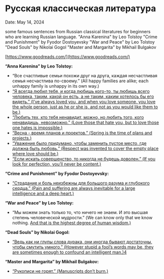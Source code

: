 # Русская классическая литература

Date: May 14, 2024

some famous sentences from Russian classical literatures for beginners who are learning Russian language.
"Anna Karenina" by Leo Tolstoy
"Crime and Punishment" by Fyodor Dostoyevsky
"War and Peace" by Leo Tolstoy
"Dead Souls" by Nikolai Gogol
"Master and Margarita" by Mikhail Bulgakov

[https://www.goodreads.com/](https://www.goodreads.com/)

**“Anna Karenina” by Leo Tolstoy:**

- “Все счастливые семьи похожи друг на друга, каждая несчастливая семья несчастлива по-своему.” (All happy families are alike; each unhappy family is unhappy in its own way.)
- [“Я всегда любил тебя, и когда любишь кого-то, ты любишь всего человека, таким, какой он есть, а не таким, каким хотелось бы его видеть.” (I’ve always loved you, and when you love someone, you love the whole person, just as he or she is, and not as you would like them to be.)](https://bookroo.com/quotes/anna-karenina)
- [“Любить тех, кто тебя ненавидит, можно, но любить того, кого ненавидишь, невозможно.” (Love those that hate you, but to love those one hates is impossible.)](https://bookroo.com/quotes/anna-karenina)
- [“Весна - время планов и проектов.” (Spring is the time of plans and projects.)](https://bookroo.com/quotes/anna-karenina)
- [“Уважение было придумано, чтобы заменить пустое место, где должна быть любовь.” (Respect was invented to cover the empty place where love should be.)](https://bookroo.com/quotes/anna-karenina)
- [“Если искать совершенство, то никогда не будешь доволен.” (If you look for perfection, you’ll never be content.)](https://www.goodreads.com/work/quotes/2507928)

**“Crime and Punishment” by Fyodor Dostoyevsky:**

- [“Страдание и боль неизбежны для большого разума и глубокого сердца.” (Pain and suffering are always inevitable for a large intelligence and a deep heart.)](https://www.goodreads.com/work/quotes/3393917)

**“War and Peace” by Leo Tolstoy:**

- “Мы можем знать только то, что ничего не знаем. И это высшая степень человеческой мудрости.” (We can know only that we know nothing. [And that is the highest degree of human wisdom.)](https://www.goodreads.com/work/quotes/4912783)

**“Dead Souls” by Nikolai Gogol:**

- [“Ведь как ни глупы слова дурака, они иногда бывают достаточны, чтобы смутить умного.” (However stupid a fool’s words may be, they are sometimes enough to confound an intelligent man.)4](https://www.goodreads.com/work/quotes/1001298)

**“Master and Margarita” by Mikhail Bulgakov:**

- [“Рукописи не горят.” (Manuscripts don’t burn.)](https://www.goodreads.com/work/quotes/876183)
